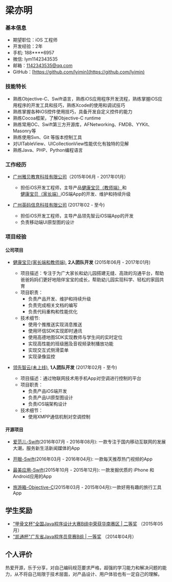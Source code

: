 # 梁亦明


### 基本信息


- 期望职位：iOS 工程师 
- 开发经验：2年
- 手机: 188****6957
- 微信: lym1142343535
- 邮箱：1142343535@qq.com
- GitHub：[https://github.com/lyimin](https://github.com/lyimin)

### 技能特长


- 熟练Objective-C、Swift语言，熟练iOS应用程序开发流程，熟练掌握iOS应用程序的开发工具和技巧，熟练Xcode的使用和调试技巧
- 熟练掌握各种iOS控件使用技巧，具备开发自定义控件的能力
- 熟练Cocoa框架，了解Objective-C runtime
- 熟练常用OC、Swift第三方开源库，AFNetworking、FMDB、YYKit、Masonry等
- 熟练使用Svn、Git 等版本控制工具
- 对UITableView、UICollectionView性能优化有独特的见解
- 熟练Java、PHP、Python编程语言

### 工作经历


- [广州雅贝教育科技有限公司](www.gzybkj.com)（2015年06月 - 2017年01月）

  - 担任iOS开发工程师，主导产品[健康宝贝（教师端）](https://itunes.apple.com/cn/app/jian-kang-bao-bei-jiao-shi/id1028934935?mt=8)和[健康宝贝（家长端）](https://itunes.apple.com/cn/app/jian-kang-bao-bei-jia-zhang/id1014583705?mt=8)iOS端App的开发、维护和持续升级

- [广州英码信息科技有限公司](http://www.ema-tech.com/) (2017年02 - 至今)
  - 担任iOS开发工程师，主导产品领先智云iOS端App的开发
  - 负责移动端UI原型图的设计
  
### 项目经验

#### 公司项目

- [健康宝贝(家长端和教师端)](http://www.gzybkj.com/), **2人团队开发** (2015年06月 - 2017年01月)

    - 项目描述：专注于为广大家长和幼儿园搭建无缝、高效的沟通平台，帮助爸爸妈妈们更好地陪伴宝宝的成长，帮助幼儿园实现科学、轻松的家园共育
    - 项目职责：
      - 负责产品开发、维护和持续升级
      - 负责完成相关文档的编写
      - 负责代码重构和性能优化
    - 技术细节:
      - 使用个推推送实现消息推送
      - 使用环信SDK实现即时通讯
      - 使用高德地图SDK实现教师与学生间的实时定位
      - 实现高性能的班级圈及音视频录制播放功能
      - 实现交互式侧滑菜单
      - 实现录像监控
      
- [领先智云(未上线)](http://www.ema-tech.com/), **1人团队开发** (2017年02月 - 至今)

  - 项目描述：通过物联网技术用手机App对空调进行控制的平台
  - 项目职责：
    - 负责产品iOS端开发
    - 负责产品UI原型图设计
    - 负责iOS端架构设计 
  - 技术细节：
    - 使用XMPP通信机制对空调控制
      
#### 开源项目

- [爱范儿-Swift](https://github.com/iCodeForever/ifanr)(2016年07月 - 2016年08月): 一款专注于国内移动互联网的发展大潮，服务新生活新闻媒体的App

- [开眼-Swift](https://github.com/lyimin/EyepetizerApp)(2016年03月 - 2016年04月): 一款每天推荐热门视频的App

- [最美应用-Swift](https://github.com/lyimin/beautifulApp)(2015年10月 - 2015年12月): 一款发掘优质的 iPhone 和 Android应用的App

- [旅游箱-Objective-C](https://github.com/lyimin/TourApp)(2015年03月 - 2015年04月):一款好用有趣的旅行工具App


## 学生奖励


- ["甲骨文杯"全国Java程序设计大赛B组中荣获华南赛区 | 二等奖](http://www.jingkao.net/cert/jingkaocertificates/view?certId=ek2AdjG2AycfTtwK49X) （2015年05月）
- ["凯通杯"广东省Java程序员竞赛B组 | 一等奖](http://www.jingkao.net/cert/jingkaocertificates/view?certId=AC112A0185C4337C1459D4DE0438A043) （2014年04月）

## 个人评价


热爱开源，乐于分享，对自己编码规范要求严格，超强的学习能力和解决问题的能力，从不将自己局限于技术层面，对产品设计、用户体验也有一定自己的理解。
      
